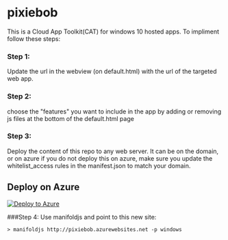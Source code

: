 # pixiebob
This is a Cloud App Toolkit(CAT) for windows 10 hosted apps.  To impliment follow these steps:

### Step 1: 
Update the url in the webview (on default.html) with the url of the targeted web app.

### Step 2:
choose the "features" you want to include in the app by adding or removing js files at the bottom of the default.html page

### Step 3:
Deploy the content of this repo to any web server.  It can be on the domain, or on azure  if you do not deploy this on azure, make sure you update the whitelist_access rules in the manifest.json to match your domain.


## Deploy on Azure  
 [![Deploy to Azure](http://azuredeploy.net/deploybutton.png)](https://azuredeploy.net/)  
 
 
 ###Step 4:
 Use manifoldjs and point to this new site:
 
 ```console
 > manifoldjs http://pixiebob.azurewebsites.net -p windows
 
 ```
